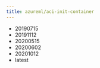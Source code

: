 ```yaml
---
title: azureml/aci-init-container
---
```

- 20190715
- 20191112
- 20200515
- 20200602
- 20201012
- latest
